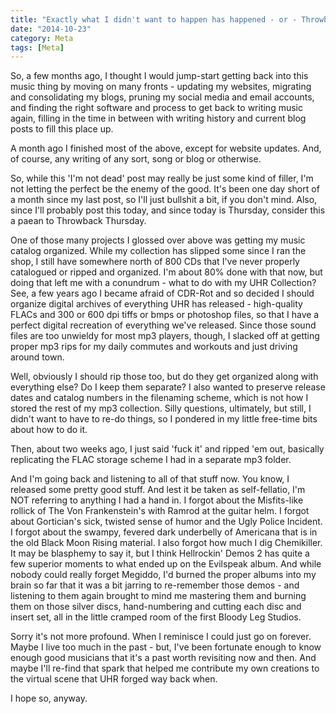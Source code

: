 ```yaml
---
title: "Exactly what I didn't want to happen has happened - or - Throwback Thursday Bullshittin'"
date: "2014-10-23"
category: Meta
tags: [Meta]
---
```


So, a few months ago, I thought I would jump-start getting back into this music thing by moving on many fronts - updating my websites, migrating and consolidating my blogs, pruning my social media and email accounts, and finding the right software and process to get back to writing music again, filling in the time in between with writing history and current blog posts to fill this place up.

A month ago I finished most of the above, except for website updates. And, of course, any writing of any sort, song or blog or otherwise.

So, while this 'I'm not dead' post may really be just some kind of filler, I'm not letting the perfect be the enemy of the good. It's been one day short of a month since my last post, so I'll just bullshit a bit, if you don't mind. Also, since I'll probably post this today, and since today is Thursday, consider this a paean to Throwback Thursday.

One of those many projects I glossed over above was getting my music catalog organized. While my collection has slipped some since I ran the shop, I still have somewhere north of 800 CDs that I've never properly catalogued or ripped and organized. I'm about 80% done with that now, but doing that left me with a conundrum - what to do with my UHR Collection? See, a few years ago I became afraid of CDR-Rot and so decided I should organize digital archives of everything UHR has released - high-quality FLACs and 300 or 600 dpi tiffs or bmps or photoshop files, so that I have a perfect digital recreation of everything we've released. Since those sound files are too unwieldy for most mp3 players, though, I slacked off at getting proper mp3 rips for my daily commutes and workouts and just driving around town.

Well, obviously I should rip those too, but do they get organized along with everything else? Do I keep them separate? I also wanted to preserve release dates and catalog numbers in the filenaming scheme, which is not how I stored the rest of my mp3 collection. Silly questions, ultimately, but still, I didn't want to have to re-do things, so I pondered in my little free-time bits about how to do it.

Then, about two weeks ago, I just said 'fuck it' and ripped 'em out, basically replicating the FLAC storage scheme I had in a separate mp3 folder.

And I'm going back and listening to all of that stuff now. You know, I released some pretty good stuff. And lest it be taken as self-fellatio, I'm NOT referring to anything I had a hand in. I forgot about the Misfits-like rollick of The Von Frankenstein's with Ramrod at the guitar helm. I forgot about Gortician's sick, twisted sense of humor and the Ugly Police Incident. I forgot about the swampy, fevered dark underbelly of Americana that is in the old Black Moon Rising material. I also forgot how much I dig Chemikiller. It may be blasphemy to say it, but I think Hellrockin' Demos 2 has quite a few superior moments to what ended up on the Evilspeak album. And while nobody could really forget Megiddo, I'd burned the proper albums into my brain so far that it was a bit jarring to re-remember those demos - and listening to them again brought to mind me mastering them and burning them on those silver discs, hand-numbering and cutting each disc and insert set, all in the little cramped room of the first Bloody Leg Studios.

Sorry it's not more profound. When I reminisce I could just go on forever. Maybe I live too much in the past - but, I've been fortunate enough to know enough good musicians that it's a past worth revisiting now and then. And maybe I'll re-find that spark that helped me contribute my own creations to the virtual scene that UHR forged way back when.

I hope so, anyway.
